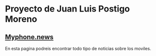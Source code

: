 # <b>Proyecto de Juan Luis Postigo Moreno</b>
## <u>Myphone.news</u>
En esta pagina podreis encontrar todo tipo de noticias sobre los moviles.